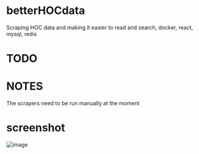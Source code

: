 # betterHOCdata
Scraping HOC data and making it easier to read and search, docker, react, mysql, redis

# TODO



# NOTES

The scrapers need to be run manually at the moment


# screenshot

![image](https://user-images.githubusercontent.com/1843299/226295622-ed595f13-1372-4e6b-99bf-0cd5d5a04372.png)
